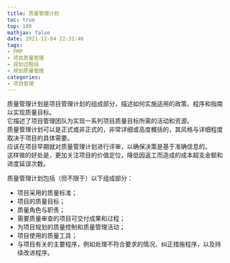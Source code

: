 ```yaml
---
title: 质量管理计划
toc: true
top: 100
mathjax: false
date: 2021-12-04 22:31:46
tags:
- PMP
- 项目质量管理
- 规划过程组
- 规划质量管理
categories:
- 项目管理
---
```

质量管理计划是项目管理计划的组成部分，描述如何实施适用的政策、程序和指南以实现质量目标。  
它描述了项目管理团队为实现一系列项目质量目标所需的活动和资源。  
质量管理计划可以是正式或非正式的，非常详细或高度概括的，其风格与详细程度取决于项目的具体需要。  
应该在项目早期就对质量管理计划进行评审，以确保决策是基于准确信息的。  
这样做的好处是，更加关注项目的价值定位，降低因返工而造成的成本超支金额和进度延误次数。

质量管理计划包括（但不限于）以下组成部分：

- 项目采用的质量标准；
- 项目的质量目标；
- 质量角色与职责；
- 需要质量审查的项目可交付成果和过程；
- 为项目规划的质量控制和质量管理活动；
- 项目使用的质量工具；
- 与项目有关的主要程序，例如处理不符合要求的情况、纠正措施程序，以及持续改进程序。
